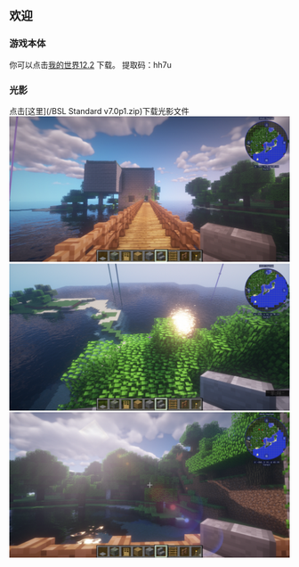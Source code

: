 ## 欢迎

### 游戏本体
你可以点击[我的世界12.2](https://pan.baidu.com/s/13JGyp1zVILvWMmKF4OVX_Q) 下载。
提取码：hh7u
### 光影
点击[这里](/BSL Standard v7.0p1.zip)下载光影文件
![](image1.png)
![](image2.png)
![](image3.png)
